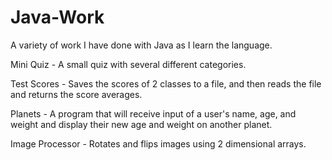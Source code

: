 # Java-Work
A variety of work I have done with Java as I learn the language. 

Mini Quiz - A small quiz with several different categories. 

Test Scores - Saves the scores of 2 classes to a file, and then reads the file and returns the score averages.

Planets - A program that will receive input of a user's name, age, and weight and display their new age and weight on another planet.

Image Processor - Rotates and flips images using 2 dimensional arrays.
